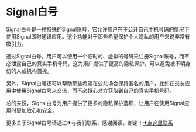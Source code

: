 # Signal白号

Signal白号是一种特殊的Signal账号，它允许用户在不公开自己手机号码的情况下使用Signal即时通讯应用。这个功能对于那些希望保护个人隐私的用户来说非常有吸引力。

通过Signal白号，用户可以使用一个临时的、虚拟的号码来注册Signal账号，而不必泄露自己的真实手机号码。这为用户提供了更高的隐私保护，可以避免被不明身份的人或机构骚扰。

另外，Signal白号还可以帮助那些希望在公共场合保持匿名的用户，比如在交友应用中使用Signal白号来交流，而不必担心对方获取到自己的真实手机号码。

总的来说，Signal白号为用户提供了更多的隐私保护选项，让用户在使用Signal应用时更加放心和安全。

更多关于Signal白号请通过✈与我们联系，感谢阅读，谢谢！[✈点这里联系](https://add.k02.cc)